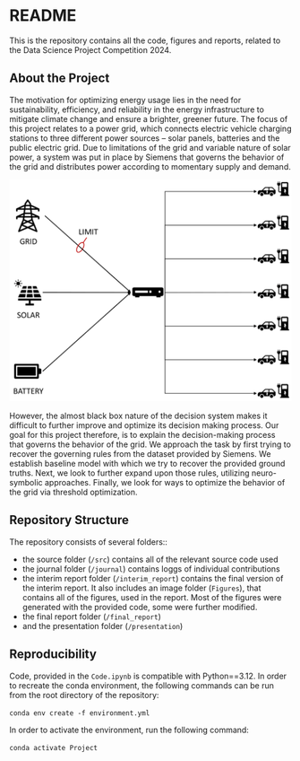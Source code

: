 # README #

This is the repository contains all the code, figures and reports, related to the Data Science Project Competition 2024. 


## About the Project ##

The motivation for optimizing energy usage lies in the need
for sustainability, efficiency, and reliability in the energy infrastructure to mitigate climate change and ensure a brighter, greener future. The focus of this project relates to a power grid, which connects electric vehicle charging stations to three different power sources – solar panels, batteries and the public electric grid. Due to limitations of the grid and variable nature of solar power, a system was put in place by Siemens that governs the behavior of the grid and distributes power according to momentary supply and demand. 


![Grid diagram](interim_report/Figures/grid_diagram.png)


However, the almost black box nature of the decision system makes it difficult to further improve and optimize its decision making process. Our goal for this project therefore, is to explain the decision-making process that governs the behavior of the grid. We approach the task by first trying to recover the governing rules from the dataset provided by Siemens. We establish baseline model with which we try to recover the provided ground truths. Next, we look to further expand upon those rules, utilizing neuro-symbolic approaches. Finally, we look for ways to optimize the behavior of the grid via threshold optimization.

## Repository Structure ##

The repository consists of several folders::

* the source folder (`/src`) contains all of the relevant source code used
* the journal folder (`/journal`) contains loggs of individual contributions
* the interim report folder (`/interim_report`) contains the final version of the interim report. It also includes an image folder (`Figures`), that contains all of the figures, used in the report. Most of the figures were generated with the provided code, some were further modified.
* the final report folder (`/final_report`)
* and the presentation folder (`/presentation`)



## Reproducibility ##

Code, provided in the `Code.ipynb` is compatible with Python==3.12. In order to recreate the conda environment, the following commands can be run from the root directory of the repository:

`
conda env create -f environment.yml
`

In order to activate the environment, run the following command:

`
conda activate Project
`
